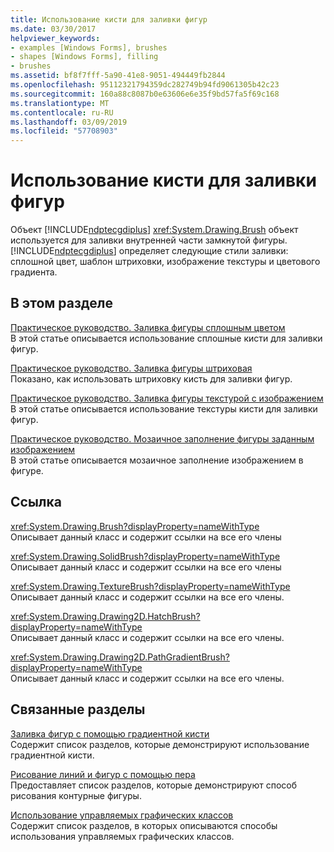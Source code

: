 ```yaml
---
title: Использование кисти для заливки фигур
ms.date: 03/30/2017
helpviewer_keywords:
- examples [Windows Forms], brushes
- shapes [Windows Forms], filling
- brushes
ms.assetid: bf8f7fff-5a90-41e8-9051-494449fb2844
ms.openlocfilehash: 95112321794359dc282749b94fd9061305b42c23
ms.sourcegitcommit: 160a88c8087b0e63606e6e35f9bd57fa5f69c168
ms.translationtype: MT
ms.contentlocale: ru-RU
ms.lasthandoff: 03/09/2019
ms.locfileid: "57708903"
---
```

# <a name="using-a-brush-to-fill-shapes"></a>Использование кисти для заливки фигур
Объект [!INCLUDE[ndptecgdiplus](../../../../includes/ndptecgdiplus-md.md)] <xref:System.Drawing.Brush> объект используется для заливки внутренней части замкнутой фигуры. [!INCLUDE[ndptecgdiplus](../../../../includes/ndptecgdiplus-md.md)] определяет следующие стили заливки: сплошной цвет, шаблон штриховки, изображение текстуры и цветового градиента.  
  
## <a name="in-this-section"></a>В этом разделе  
 [Практическое руководство. Заливка фигуры сплошным цветом](how-to-fill-a-shape-with-a-solid-color.md)  
 В этой статье описывается использование сплошные кисти для заливки фигур.  
  
 [Практическое руководство. Заливка фигуры штриховая](how-to-fill-a-shape-with-a-hatch-pattern.md)  
 Показано, как использовать штриховку кисть для заливки фигур.  
  
 [Практическое руководство. Заливка фигуры текстурой с изображением](how-to-fill-a-shape-with-an-image-texture.md)  
 В этой статье описывается использование текстуры кисти для заливки фигур.  
  
 [Практическое руководство. Мозаичное заполнение фигуры заданным изображением](how-to-tile-a-shape-with-an-image.md)  
 В этой статье описывается мозаичное заполнение изображением в фигуре.  
  
## <a name="reference"></a>Ссылка  
 <xref:System.Drawing.Brush?displayProperty=nameWithType>  
 Описывает данный класс и содержит ссылки на все его члены  
  
 <xref:System.Drawing.SolidBrush?displayProperty=nameWithType>  
 Описывает данный класс и содержит ссылки на все его члены  
  
 <xref:System.Drawing.TextureBrush?displayProperty=nameWithType>  
 Описывает данный класс и содержит ссылки на все его члены.  
  
 <xref:System.Drawing.Drawing2D.HatchBrush?displayProperty=nameWithType>  
 Описывает данный класс и содержит ссылки на все его члены.  
  
 <xref:System.Drawing.Drawing2D.PathGradientBrush?displayProperty=nameWithType>  
 Описывает данный класс и содержит ссылки на все его члены.  
  
## <a name="related-sections"></a>Связанные разделы  
 [Заливка фигур с помощью градиентной кисти](using-a-gradient-brush-to-fill-shapes.md)  
 Содержит список разделов, которые демонстрируют использование градиентной кисти.  
  
 [Рисование линий и фигур с помощью пера](using-a-pen-to-draw-lines-and-shapes.md)  
 Предоставляет список разделов, которые демонстрируют способ рисования контурные фигуры.  
  
 [Использование управляемых графических классов](using-managed-graphics-classes.md)  
 Содержит список разделов, в которых описываются способы использования управляемых графических классов.
